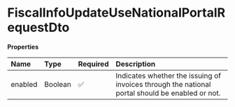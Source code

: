 # FiscalInfoUpdateUseNationalPortalRequestDto

**Properties**

| Name    | Type    | Required | Description                                                                                     |
| :------ | :------ | :------- | :---------------------------------------------------------------------------------------------- |
| enabled | Boolean | ✅       | Indicates whether the issuing of invoices through the national portal should be enabled or not. |

<!-- This file was generated by liblab | https://liblab.com/ -->
